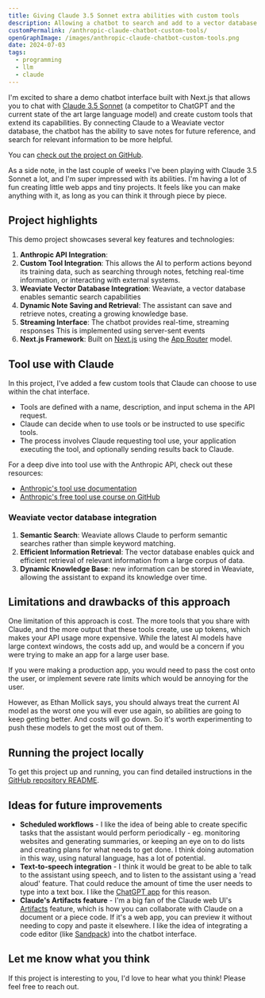 ```yaml
---
title: Giving Claude 3.5 Sonnet extra abilities with custom tools
description: Allowing a chatbot to search and add to a vector database
customPermalink: /anthropic-claude-chatbot-custom-tools/
openGraphImage: /images/anthropic-claude-chatbot-custom-tools.png
date: 2024-07-03
tags:
  - programming
  - llm
  - claude
---
```


I'm excited to share a demo chatbot interface built with Next.js that allows you
to chat with [Claude 3.5 Sonnet](https://www.anthropic.com/news/claude-3-5-sonnet) (a competitor to ChatGPT and the current state of
the art large language model) and create custom tools that extend its
capabilities. By connecting Claude to a Weaviate vector database, the chatbot
has the ability to save notes for future reference, and search for relevant
information to be more helpful.

You can [check out the project on
GitHub](https://github.com/larryhudson/claude-chat-with-weaviate).

As a side note, in the last couple of weeks I've been playing with Claude 3.5
Sonnet a lot, and I'm super impressed with its abilities. I'm having a lot of
fun creating little web apps and tiny projects. It feels like you can make
anything with it, as long as you can think it through piece by piece.

## Project highlights

This demo project showcases several key features and technologies:

1. **Anthropic API Integration**: 
2. **Custom Tool Integration**: This allows the AI to perform actions beyond its training data, such as searching through notes, fetching real-time information, or interacting with external systems.
3. **Weaviate Vector Database Integration**: Weaviate, a vector database enables semantic search capabilities
5. **Dynamic Note Saving and Retrieval**: The assistant can save and retrieve notes, creating a growing knowledge base. 
4. **Streaming Interface**: The chatbot provides real-time, streaming responses This is implemented using server-sent events
6. **Next.js Framework**: Built on [Next.js](https://nextjs.org/) using the [App
   Router](https://nextjs.org/docs/app) model.

## Tool use with Claude

In this project, I've added a few custom tools that Claude can choose to use
within the chat interface.

* Tools are defined with a name, description, and input schema in the API request.
* Claude can decide when to use tools or be instructed to use specific tools.
* The process involves Claude requesting tool use, your application executing the tool, and optionally sending results back to Claude.

For a deep dive into tool use with the Anthropic API, check out these resources:

* [Anthropic's tool use documentation](https://docs.anthropic.com/en/docs/build-with-claude/tool-use)
* [Anthropic's free tool use course on GitHub](https://github.com/anthropics/courses/tree/master/ToolUse)

### Weaviate vector database integration

1. **Semantic Search**: Weaviate allows Claude to perform semantic searches rather than simple keyword matching.
2. **Efficient Information Retrieval**: The vector database enables quick and efficient retrieval of relevant information from a large corpus of data.
3. **Dynamic Knowledge Base**: new information can be stored in Weaviate, allowing the assistant to expand its knowledge over time.

## Limitations and drawbacks of this approach

One limitation of this approach is cost. The more tools that you share with
Claude, and the more output that these tools create, use up tokens, which makes
your API usage more expensive. While the latest AI models have large context
windows, the costs add up, and would be a concern if you were trying to make an
app for a large user base.

If you were making a production app, you would need to pass the cost onto the
user, or implement severe rate limits which would be annoying for the user.

However, as Ethan Mollick says, you should always treat the current AI model as
the worst one you will ever use again, so abilities are going to keep getting
better. And costs will go down. So it's worth experimenting to push these models
to get the most out of them.

## Running the project locally

To get this project up and running, you can find detailed instructions in the [GitHub repository README]().

## Ideas for future improvements

* **Scheduled workflows** - I like the idea of being able to create specific tasks
that the assistant would perform periodically - eg. monitoring websites and
generating summaries, or keeping an eye on to do lists and creating plans for
what needs to get done. I think doing automation in this way, using natural
language, has a lot of potential.
* **Text-to-speech integration** - I think it would be great to be able to talk to
the assistant using speech, and to listen to the assistant using a 'read aloud'
feature. That could reduce the amount of time the user needs to type into a text
box. I like the [ChatGPT
app](https://openai.com/index/introducing-the-chatgpt-app-for-ios/) for this reason. 
* **Claude's Artifacts feature** - I'm a big fan of the Claude web UI's [Artifacts](https://support.anthropic.com/en/articles/9487310-what-are-artifacts-and-how-do-i-use-them) feature, which is how you can
  collaborate with Claude on a document or a piece code. If it's a web app, you
  can preview it without needing to copy and paste it elsewhere. I like the idea
  of integrating a code editor (like [Sandpack](https://sandpack.codesandbox.io/)) into the chatbot interface.

## Let me know what you think

If this project is interesting to you, I'd love to hear what you think! Please
feel free to reach out.
